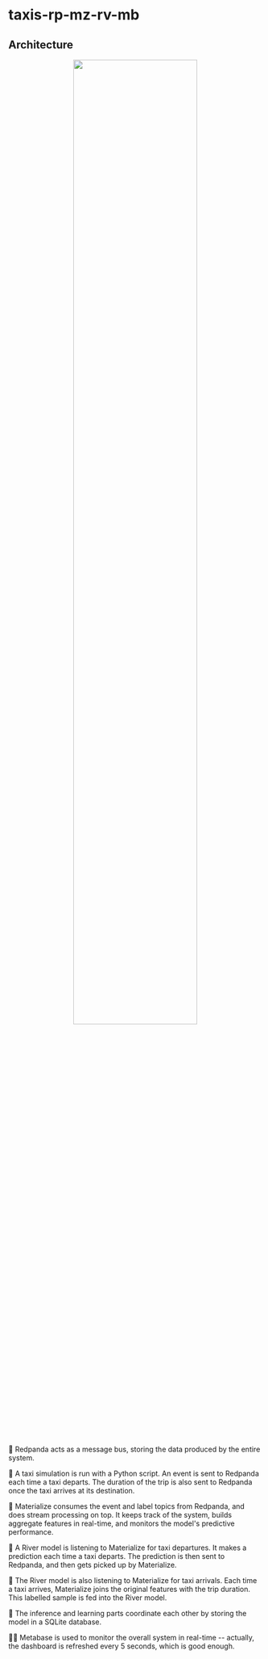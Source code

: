 # taxis-rp-mz-rv-mb

## Architecture

<div  align="center">
    <img width="70%" src="https://user-images.githubusercontent.com/8095957/187721317-59c5b2e3-2414-45b8-a8d4-985e13f0c25a.png">
</div>

🐼 Redpanda acts as a message bus, storing the data produced by the entire system.

🚕 A taxi simulation is run with a Python script. An event is sent to Redpanda each time a taxi departs. The duration of the trip is also sent to Redpanda once the taxi arrives at its destination.

🍥 Materialize consumes the event and label topics from Redpanda, and does stream processing on top. It keeps track of the system, builds aggregate features in real-time, and monitors the model's predictive performance.

🌊 A River model is listening to Materialize for taxi departures. It makes a prediction each time a taxi departs. The prediction is then sent to Redpanda, and then gets picked up by Materialize.

🔮 The River model is also listening to Materialize for taxi arrivals. Each time a taxi arrives, Materialize joins the original features with the trip duration. This labelled sample is fed into the River model.

💾 The inference and learning parts coordinate each other by storing the model in a SQLite database.

💅🏻 Metabase is used to monitor the overall system in real-time -- actually, the dashboard is refreshed every 5 seconds, which is good enough.
